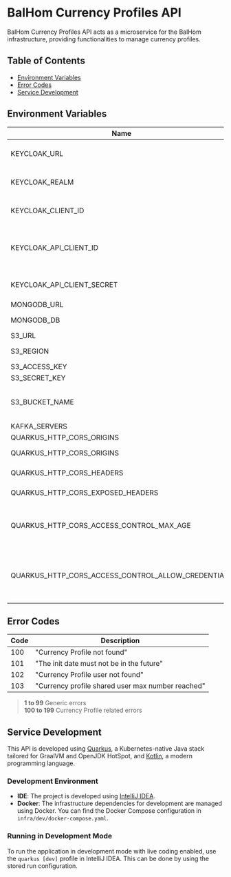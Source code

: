 # BalHom Currency Profiles API

BalHom Currency Profiles API acts as a microservice for the BalHom infrastructure, providing functionalities to manage
currency profiles.

## Table of Contents

- [Environment Variables](#environment-variables)
- [Error Codes](#error-codes)
- [Service Development](#service-development)

## Environment Variables

| Name                                               | Description                                                                                                    |
|----------------------------------------------------|----------------------------------------------------------------------------------------------------------------|
| KEYCLOAK_URL                                       | Keycloak instance url. Ex: http://localhost:7080                                                               |
| KEYCLOAK_REALM                                     | Keycloak instance realm name. Default: balhom-realm                                                            |
| KEYCLOAK_CLIENT_ID                                 | Keycloak instance client id. Default: balhom-client                                                            |
| KEYCLOAK_API_CLIENT_ID                             | Keycloak instance client id for the API to read user data. Default: balhom-api-client                          |
| KEYCLOAK_API_CLIENT_SECRET                         | Keycloak instance client secret for the API to read user data                                                  |
| MONGODB_URL                                        | Mongo instance url                                                                                             |
| MONGODB_DB                                         | Mongo instance database name                                                                                   |
| S3_URL                                             | S3 url                                                                                                         |
| S3_REGION                                          | S3 region. Default: us-west-2                                                                                  |
| S3_ACCESS_KEY                                      | S3 access key                                                                                                  |
| S3_SECRET_KEY                                      | S3 secret key                                                                                                  |
| S3_BUCKET_NAME                                     | S3 bucket name. Default: balhom-currency-api-bucket                                                            |
| KAFKA_SERVERS                                      | Kafka server urls                                                                                              |
| QUARKUS_HTTP_CORS_ORIGINS                          | CORS origins                                                                                                   |
| QUARKUS_HTTP_CORS_ORIGINS                          | CORS origins. Optional                                                                                         |
| QUARKUS_HTTP_CORS_HEADERS                          | Headers allowed. Optional                                                                                      |
| QUARKUS_HTTP_CORS_EXPOSED_HEADERS                  | Headers exposed in responses. Optional                                                                         |
| QUARKUS_HTTP_CORS_ACCESS_CONTROL_MAX_AGE           | Informs the browser how long it can cache the results of a preflight request. Optional                         |
| QUARKUS_HTTP_CORS_ACCESS_CONTROL_ALLOW_CREDENTIALS | Tells browsers if front-end can be allowed to access credentials when the request’s credentials mode. Optional |

## Error Codes

| Code | Description                                       |
|------|---------------------------------------------------|
| 100  | "Currency Profile not found"                      |
| 101  | "The init date must not be in the future"         |
| 102  | "Currency Profile user not found"                 |
| 103  | "Currency profile shared user max number reached" |

> **1 to 99** Generic errors \
> **100 to 199** Currency Profile related errors

## Service Development

This API is developed using [Quarkus](https://quarkus.io/), a Kubernetes-native Java stack tailored for GraalVM and
OpenJDK HotSpot, and [Kotlin](https://kotlinlang.org/), a modern programming language.

### Development Environment

- **IDE**: The project is developed using [IntelliJ IDEA](https://www.jetbrains.com/idea/).
- **Docker**: The infrastructure dependencies for development are managed using Docker. You can find the Docker Compose
  configuration in `infra/dev/docker-compose.yaml`.

### Running in Development Mode

To run the application in development mode with live coding enabled, use the `quarkus [dev]` profile in IntelliJ IDEA.
This can be done by using the stored run configuration.
